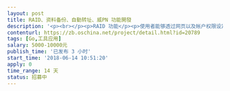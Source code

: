 ```yaml
---                
layout: post       
title: RAID、资料备份、自動转址、威PN 功能開發           
description: '<p><br></p><p>RAID 功能</p><p>使用者能够透过网页以及帐户权限设定与启动RAID功能</p><p><br></p><p>资料备份/复原&nbsp;</p><p>1.本地备份：备份到同颗硬碟或另一颗硬碟&nbsp;</p><p>2.IP备份：使用者透过输入IP、帐号与密码备份资料到另一台主机</p><p>3.使用者可以透过复原功能把指定的备份档案（本地备份/IP备份）汇入系统，然后再重新启动系统</p><p><br></p><p>自動转址： 使用者登入我方的主系統後可以在設備列表點選全縣內的小主機，然後自動幫使用者轉登入小主機的主畫面。使用者在添加小主機時需設定小主機的IP、帳號與密碼。</p><p><br></p><p>威PN</p><p>使用者透过网页能够对Server启动与设定威PN的功能&nbsp;</p><p>需要支援以下协议：PPTP 歐噴威PN L2TP</p><p><br></p><p>远程开发(透过teamviewer, skype 或其他远程桌面连线工具)&nbsp;</p><p>不提供源码&nbsp;</p><p>熟悉第三方开源如github&nbsp;</p><p>熟悉 Golang, Linux</p>'     
contenturl: https://zb.oschina.net/project/detail.html?id=20789      
tags: [Go,工具应用]            
salary: 5000-10000元          
publish_time: '已发布 3 小时'         
start_time: '2018-06-14 10:51:20'           
apply: 0                   
time_range: 14 天              
status: 招募中                  
---                 
```

